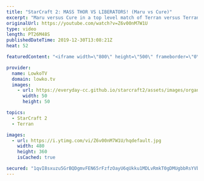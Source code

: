 ```yaml
---
title: "StarCraft 2: MASS THOR VS LIBERATORS! (Maru vs Cure)"
excerpt: "Maru versus Cure in a top level match of Terran versus Terran in StarCraft 2. Maru is the number one Terran in the world, Cure is currently the number one. In this game we see both pro gamers going for a different playstyle. Maru focuses on Mech, Cure focuses on Bio.  Maru starts this game off with a"
originalUrl: https://youtube.com/watch?v=Z6v00nM7W1U
type: video
length: PT26M48S
publishedDateTime: 2019-12-30T13:08:21Z
heat: 52

featuredContent: "<iframe width=\"800\" height=\"500\" frameborder=\"0\" src=\"https://www.youtube.com/embed/Z6v00nM7W1U\" allow=\"accelerometer; autoplay; encrypted-media; gyroscope; picture-in-picture\" allowfullscreen></iframe>"

provider:
  name: LowkoTV
  domain: lowko.tv
  images:
    - url: https://everyday-cc.github.io/starcraft2/assets/images/organizations/lowko.tv-50x50.jpg
      width: 50
      height: 50

topics:
  - StarCraft 2
  - Terran

images:
  - url: https://i.ytimg.com/vi/Z6v00nM7W1U/hqdefault.jpg
    width: 480
    height: 360
    isCached: true

secured: "1qvI8sxuzu5GrBQDgmvFEN65rFzfzOayU6qUkku1MDLvRmkT0gDMUgbbRsYVb86hJbRLQPcadpsl66keih1qhQhU9XbLfC2AJGJWiynt9IQYQLnmYMtpTL0rUNvXASf+CnSmnUbs0ikmzP2VdaSdKJUkeOHzygHd1dbRwsWix0cFzG5doZqfS8uoT+eZmKN3ueIS6qsSgCG8rgf2k4vAPPh+sv4NS3Gmg6z6z0Z8TNPdc/1htS/AI/HIDAeamM5VEqME9d3XulHJvNQeeHbdbNDp63to0UzkS++1WLLwr8MzqgmzM8D9UZY8Vh9cwbd+9fM45oQa1WunshdRVkJHvqSRr+TxCK635ymCa/znRNrFhG/PUQdqcL+BwCf52QfaGqBylEoqO76+i+W05RWMZX/Zx0tOdTsp9kgb91xgTqC6Jgfi+ICJkRkwAyKik8IM;n+gPCKFNlTneXQ8UqH55hA=="
---
```


